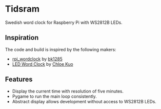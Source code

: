 # Tidsram

Swedish word clock for Raspberry Pi with WS2812B LEDs.

## Inspiration

The code and build is inspired by the following makers:

- [rpi_wordclock](https://github.com/bk1285/rpi_wordclock) by [bk1285](https://github.com/bk1285)
- [LED Word Clock](https://www.youtube.com/watch?v=SXYwSN6mX_Q) by [Chloe Kuo](https://www.youtube.com/channel/UC0ybj4KuDQc_jOx1ONrlrfw)

## Features

- Display the current time with resolution of five minutes.
- Pygame to run the main loop consistently.
- Abstract display allows development without access to WS2812B LEDs.